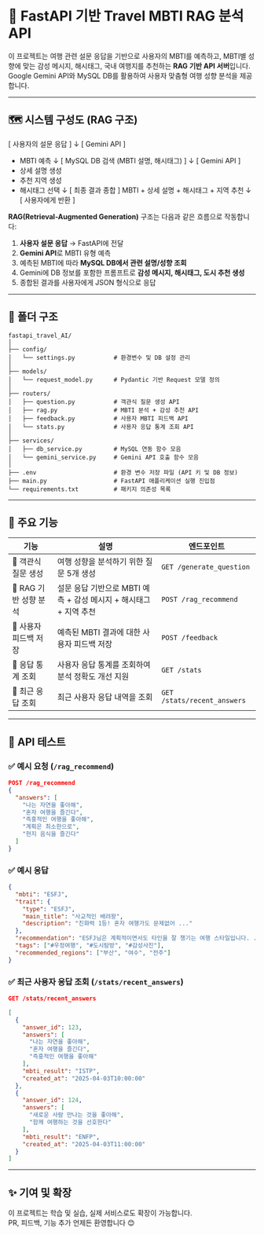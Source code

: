 
# 🧭 FastAPI 기반 Travel MBTI RAG 분석 API

이 프로젝트는 여행 관련 설문 응답을 기반으로 사용자의 MBTI를 예측하고, MBTI별 성향에 맞는 감성 메시지, 해시태그, 국내 여행지를 추천하는 **RAG 기반 API 서버**입니다.  
Google Gemini API와 MySQL DB를 활용하여 사용자 맞춤형 여행 성향 분석을 제공합니다.

---

## 🗺️ 시스템 구성도 (RAG 구조)

[ 사용자의 설문 응답 ]
↓
[ Gemini API ]

- MBTI 예측
  ↓
  [ MySQL DB 검색 (MBTI 설명, 해시태그) ]
  ↓
  [ Gemini API ]
- 상세 설명 생성
- 추천 지역 생성
- 해시태그 선택
  ↓
  [ 최종 결과 종합 ]
  MBTI + 상세 설명 + 해시태그 + 지역 추천
  ↓
  [ 사용자에게 반환 ]

**RAG(Retrieval-Augmented Generation)** 구조는 다음과 같은 흐름으로 작동합니다:

1. **사용자 설문 응답** → FastAPI에 전달
2. **Gemini API**로 MBTI 유형 예측
3. 예측된 MBTI에 따라 **MySQL DB에서 관련 설명/성향 조회**
4. Gemini에 DB 정보를 포함한 프롬프트로 **감성 메시지, 해시태그, 도시 추천 생성**
5. 종합된 결과를 사용자에게 JSON 형식으로 응답

---

## 📂 폴더 구조

```
fastapi_travel_AI/
│
├── config/
│   └── settings.py           # 환경변수 및 DB 설정 관리
│
├── models/
│   └── request_model.py      # Pydantic 기반 Request 모델 정의
│
├── routers/
│   ├── question.py           # 객관식 질문 생성 API
│   ├── rag.py                # MBTI 분석 + 감성 추천 API
│   ├── feedback.py           # 사용자 MBTI 피드백 API
│   └── stats.py              # 사용자 응답 통계 조회 API
│
├── services/
│   ├── db_service.py         # MySQL 연동 함수 모음
│   └── gemini_service.py     # Gemini API 호출 함수 모음
│
├── .env                      # 환경 변수 저장 파일 (API 키 및 DB 정보)
├── main.py                   # FastAPI 애플리케이션 실행 진입점
└── requirements.txt          # 패키지 의존성 목록
```

---

## 🚀 주요 기능

| 기능                  | 설명                                                              | 엔드포인트                |
| --------------------- | ----------------------------------------------------------------- | ------------------------- |
| 🔸 객관식 질문 생성   | 여행 성향을 분석하기 위한 질문 5개 생성                           | `GET /generate_question`  |
| 🔸 RAG 기반 성향 분석 | 설문 응답 기반으로 MBTI 예측 + 감성 메시지 + 해시태그 + 지역 추천 | `POST /rag_recommend`     |
| 🔸 사용자 피드백 저장 | 예측된 MBTI 결과에 대한 사용자 피드백 저장                        | `POST /feedback`          |
| 🔸 응답 통계 조회    | 사용자 응답 통계를 조회하여 분석 정확도 개선 지원                 | `GET /stats`              |
| 🔸 최근 응답 조회    | 최근 사용자 응답 내역을 조회                                      | `GET /stats/recent_answers`|

---

## 🧪 API 테스트

### ✅ 예시 요청 (`/rag_recommend`)

```json
POST /rag_recommend
{
  "answers": [
    "나는 자연을 좋아해",
    "혼자 여행을 즐긴다",
    "즉흥적인 여행을 좋아해",
    "계획은 최소한으로",
    "현지 음식을 즐긴다"
  ]
}
```

### ✅ 예시 응답

```json
{
  "mbti": "ESFJ",
  "trait": {
    "type": "ESFJ",
    "main_title": "사교적인 배려왕",
    "description": "친화력 1등! 혼자 여행가도 문제없어 ..."
  },
  "recommendation": "ESFJ님은 계획적이면서도 타인을 잘 챙기는 여행 스타일입니다. ...",
  "tags": ["#우정여행", "#도시탐방", "#감성사진"],
  "recommended_regions": ["부산", "여수", "전주"]
}
```

### ✅ 최근 사용자 응답 조회 (`/stats/recent_answers`)

```json
GET /stats/recent_answers

[
  {
    "answer_id": 123,
    "answers": [
      "나는 자연을 좋아해",
      "혼자 여행을 즐긴다",
      "즉흥적인 여행을 좋아해"
    ],
    "mbti_result": "ISTP",
    "created_at": "2025-04-03T10:00:00"
  },
  {
    "answer_id": 124,
    "answers": [
      "새로운 사람 만나는 것을 좋아해",
      "함께 여행하는 것을 선호한다"
    ],
    "mbti_result": "ENFP",
    "created_at": "2025-04-03T11:00:00"
  }
]
```

---

## ✨ 기여 및 확장

이 프로젝트는 학습 및 실습, 실제 서비스로도 확장이 가능합니다.  
PR, 피드백, 기능 추가 언제든 환영합니다 😊
